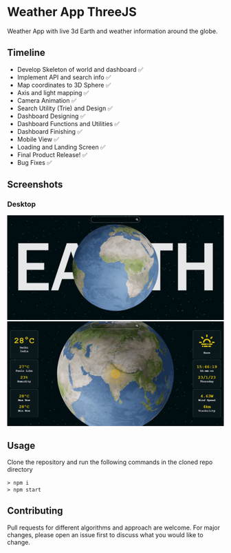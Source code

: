 # Weather App ThreeJS

Weather App with live 3d Earth and weather information around the globe.

## Timeline

-   Develop Skeleton of world and dashboard ✅
-   Implement API and search info ✅
-   Map coordinates to 3D Sphere ✅
-   Axis and light mapping ✅
-   Camera Animation ✅
-   Search Utility (Trie) and Design ✅
-   Dashboard Designing ✅
-   Dashboard Functions and Utilities ✅
-   Dashboard Finishing ✅
-   Mobile View ✅
-   Loading and Landing Screen ✅
-   Final Product Release! ✅
-   Bug Fixes ✅

## Screenshots

### Desktop

<img src="https://github.com/originalsidd/weather-app-threejs/blob/main/public/pic1.png?raw=true"  />

<img src="https://github.com/originalsidd/weather-app-threejs/blob/main/public/pic2.png?raw=true"  />

<!-- ### Mobile

<img src="https://github.com/originalsidd/weather-app-threejs/blob/main/public/pic3.png?raw=true"  />

<img src="https://github.com/originalsidd/weather-app-threejs/blob/main/public/pic4.png?raw=true"  /> -->

<!-- ## Controls -->

## Usage

Clone the repository and run the following commands in the cloned repo directory

```node
> npm i
> npm start
```

## Contributing

Pull requests for different algorithms and approach are welcome. For major changes, please open an issue first
to discuss what you would like to change.
